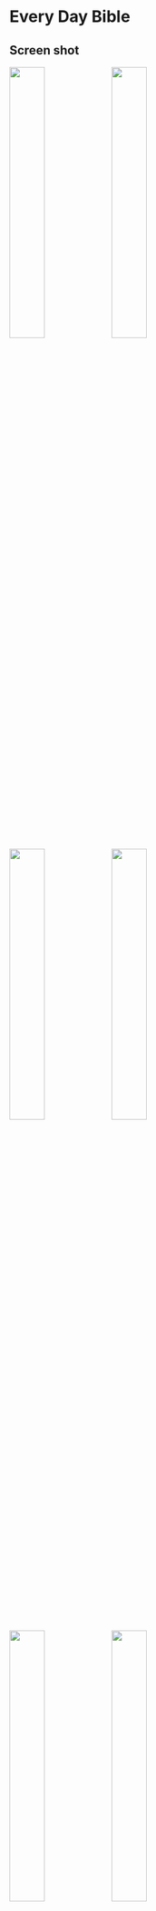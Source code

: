 # Every Day Bible

## Screen shot

<img src="https://user-images.githubusercontent.com/54878755/117225521-15ffe380-ae45-11eb-8099-46516c9f3897.gif" width="35%"> <img src="https://user-images.githubusercontent.com/54878755/117225514-126c5c80-ae45-11eb-9a23-fbd154c432be.gif" width="35%">


<img src="https://user-images.githubusercontent.com/54878755/117223900-4f365480-ae41-11eb-999e-ac93039b7939.png" width="35%"> <img src="https://user-images.githubusercontent.com/54878755/117224027-902e6900-ae41-11eb-9a80-92edbecdd596.png" width="35%">

<img src="https://user-images.githubusercontent.com/54878755/117224102-be13ad80-ae41-11eb-874a-b726348224d6.png" width="35%"> <img src="https://user-images.githubusercontent.com/54878755/117224106-bfdd7100-ae41-11eb-960d-4674e1e575da.png" width="35%">

<img src="https://user-images.githubusercontent.com/54878755/117224187-de436c80-ae41-11eb-9793-efd9cd1686ad.png" width="35%"> <img src="https://user-images.githubusercontent.com/54878755/117224190-e00d3000-ae41-11eb-888c-68d595861845.png" width="35%">


## Design Pattern
 [MVVM](https://morioh.com/p/065577fc11ef)
## Database
 [Hive](https://pub.dev/packages/hive)
## Source Tree
```
lib
├─generated_plugin_registrant.dart
├─main.dart
│
├─utils
│  │  hive_database.dart
│  │  bible_hive_database.dart
│  │
│  └─qt_utils
│          qt_hive_database.dart
│          qt_web_parser.dart
│          qt_audio_player.dart
│
├─views
│  ├─intro_views
│  │      intro_view.dart
│  │      intro_title_view.dart
│  │      intro_button_view.dart
│  │      intro_lib.dart
│  │
│  ├─qt_views
│  │      qt_view.dart
│  │      qt_title_view.dart
│  │      qt_list_view.dart
│  │      qt_lib.dart
│  │      qt_audio_view.dart
│  │      qt_alert.dart
│  │
│  ├─bible_views
│  │      bible_view.dart
│  │      bible_drawer_menu_view.dart
│  │      bible_chapter_list_view.dart
│  │      bible_text_selection_controls.dart
│  │      bible_lib.dart
│  │
│  └─dash_board_views
│          dash_board_view.dart
│          dash_board_tree_view.dart
│          dash_board_lib.dart
│
├─view_models
│  ├─qt_view_models
│  │      qt_audio_view_model.dart
│  │      qt_title_view_model.dart
│  │
│  └─bible_view_models
│          bible_view_model.dart
│          bible_drawer_menu_view_model.dart
│
├─models
│      bible.dart
│      quite_time.dart
│      hive_model.dart
│
├─controllers
│      qt_controller.dart
│      bible_controller.dart
│
├─widgets
│      bible_scaffold.dart
│      glasses_container.dart
│      widgets_lib.dart
│
└─constants
        bible_const.dart
```

## License
###### Copyright © 2018 [Scripture Union Korea](https://www.su.or.kr/). All rights reserved.

 

